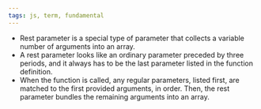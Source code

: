```yaml
---
tags: js, term, fundamental
---
```


- Rest parameter is a special type of parameter that collects a variable number of arguments into an array.
- A rest parameter looks like an ordinary parameter preceded by three periods, and it always has to be the last parameter listed in the function definition.
- When the function is called, any regular parameters, listed first, are matched to the first provided arguments, in order. Then, the rest parameter bundles the remaining arguments into an array.

